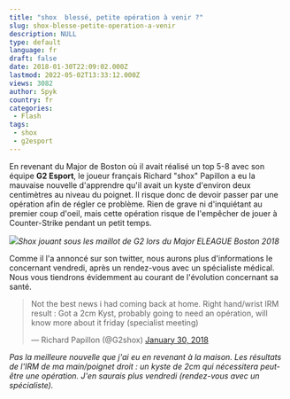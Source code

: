 ```yaml
---
title: "shox  blessé, petite opération à venir ?"
slug: shox-blesse-petite-operation-a-venir
description: NULL
type: default
language: fr
draft: false
date: 2018-01-30T22:09:02.000Z
lastmod: 2022-05-02T13:33:12.000Z
views: 3082
author: Spyk
country: fr
categories:
 - Flash
tags:
 - shox
 - g2esport
---
```

En revenant du Major de Boston où il avait réalisé un top 5-8 avec son équipe **G2 Esport**, le joueur français Richard "shox" Papillon⁠ a eu la mauvaise nouvelle d'apprendre qu'il avait un kyste d'environ deux centimètres au niveau du poignet. Il risque donc de devoir passer par une opération afin de régler ce problème. Rien de grave ni d'inquiétant au premier coup d'oeil, mais cette opération risque de l'empêcher de jouer à Counter-Strike pendant un petit temps. 

![](https://flickshot-ue.s3.eu-west-2.amazonaws.com/flickshot/article/5a70e78f0bb4a/images/9Cqc3qdtWnnbI7kS5hRCgPqH9hsyh2aovdssms18.jpeg)_Shox jouant sous les maillot de G2 lors du Major ELEAGUE Boston 2018_

Comme il l'a annoncé sur son twitter, nous aurons plus d'informations le concernant vendredi, après un rendez-vous avec un spécialiste médical. Nous vous tiendrons évidemment au courant de l'évolution concernant sa santé.

> Not the best news i had coming back at home. Right hand/wrist IRM result : Got a 2cm Kyst, probably going to need an opération, will know more about it friday (specialist meeting)
> 
> — Richard Papillon (@G2shox) [January 30, 2018](https://twitter.com/G2shox/status/958440908642504704?ref%5Fsrc=twsrc%5Etfw)

_Pas la meilleure nouvelle que j'ai eu en revenant à la maison. Les résultats de l'IRM de ma main/poignet droit : un kyste de 2cm qui nécessitera peut-être une opération. J'en saurais plus vendredi (rendez-vous avec un spécialiste)._ 
